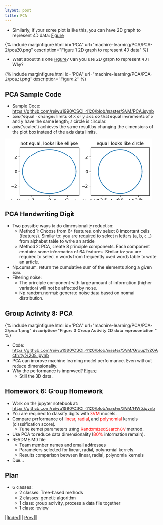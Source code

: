 ```yaml
---
layout: post
title: PCA
---
```


* Similarly, if your scree plot is like this, you can have 2D graph to represent 4D data: [Figure](#figure1)

{% include marginfigure.html id="PCA" url="machine-learning/PCA/PCA-2/pca20.png" description="<a name='figure1'>Figure 1</a> 2D graph to represent 4D data" %}


* What about this one [Figure](#figure3)? Can you use 2D graph to represent 4D? Why?

{% include marginfigure.html id="PCA" url="machine-learning/PCA/PCA-2/pca21.png" description="<a name='figure2'>Figure 2</a>" %}



## PCA Sample Code
* Sample Code: <https://github.com/ruiwu1990/CSCI_4120/blob/master/SVM/PCA.ipynb>
* axis('equal') changes limits of x or y axis so that equal increments of x and y have the same length; a circle is circular.
* axis('scaled') achieves the same result by changing the dimensions of the plot box instead of the axis data limits.

![](pca22.png)

## PCA Handwriting Digit
* Two possible ways to do dimensionality reduction:
  * Method 1: Choose from 64 features, only select 8 important cells (features). Similar to: you are required to select n letters (a, b, c…) from alphabet table to write an article
  * Method 2: PCA, create 8 principle components. Each component contains some information of 64 features. Similar to: you are required to select n words from frequently used words table to write an article.
* Np.cumsum: return the cumulative sum of the elements along a given axis.
* Filtering noise:
  * The principle component with large amount of information (higher variation) will not be affected by noise.
  * Np.random.normal: generate noise data based on normal distribution.
  
## Group Activity 8: PCA

{% include marginfigure.html id="PCA" url="machine-learning/PCA/PCA-2/pca-1.png" description="<a name='figure3'>Figure 3</a> Group Activity 3D data representation " %}

* Code: <https://github.com/ruiwu1990/CSCI_4120/blob/master/SVM/Group%20Activity%208.ipynb>
* PCA can improve machine learning model performance. Even without reduce dimensionality.
* Why the performance is improved? [Figure](#figure3)
  * Still the 3D data. 


## Homework 6: Group Homework
* Work on the jupyter notebook at: <https://github.com/ruiwu1990/CSCI_4120/blob/master/SVM/HW5.ipynb>
* You are required to classify digits with <font color=red>SVM</font> models.
* Compare performance of <font color=red>linear</font>, <font color=red>radial</font>, and <font color=red>polynomial</font> kernels (classification score).
  * Tune kernel parameters using <font color=red>RandomizedSearchCV</font> method.
* Use PCA to reduce data dimensionality (<font color=red>80%</font> information remain).
* README.MD file
  * Team member names and email addresses
  * Parameters selected for linear, radial, polynomial kernels.
  * Results comparison between linear, radial, polynomial kernels
* Due...

## Plan
* 6 classes:
  * 2 classes: Tree-based methods
  * 2 classes: genetic algorithm
  * 1 class: group activity, process a data file together
  * 1 class: review
  
||[Index](../../../)||| [Prev](../)|||



